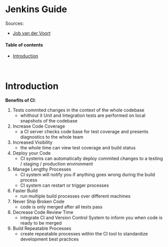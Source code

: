 # Jenkins Guide

Sources:
* [Job van der Voort](https://dzone.com/articles/9-bene-ts-of-continuous-integration)

#### Table of contents
* [Introduction](#introduction)


&nbsp;
# Introduction

__Benefits of CI__:
1. Tests commited changes in the context of the whole codebase
    * whithout it Unit and Integration tests are performed on local snapshots of the codebase
1. Increase Code Coverage
    * a CI server checks code base for test coverage and presents diagnostics to the whole team
1. Increased Visibility
    * the whole time can view test coverage and build status
1. Deploy your Code
    * CI systems can automatically deploy commited changes to a testing / staging / production environment
1. Manage Lengthy Processes
    * CI system will notify you if anything goes wrong during the build process
    * CI system can restart or trigger processes
1. Faster Build
    * run multiple build processes over different machines
1. Never Ship Broken Code
    * code is only merged after all tests pass
1. Decrease Code Review Time
    * integrate CI and Version Control System to inform you when code is ready to be merged
1. Build Repeatable Processes
    * create repeatable processes within the CI tool to standardize development best practices